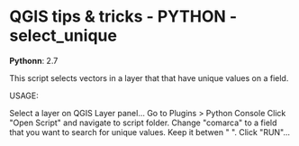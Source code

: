 # QGIS tips & tricks - PYTHON - select_unique
__Pythonn__: 2.7

This script selects vectors in a layer that that have unique values on a field.

USAGE:

Select a layer on QGIS Layer panel...
Go to Plugins > Python Console
Click "Open Script" and navigate to script folder.
Change "comarca" to a field that you want to search for unique values. Keep it betwen " ".
Click "RUN"...


